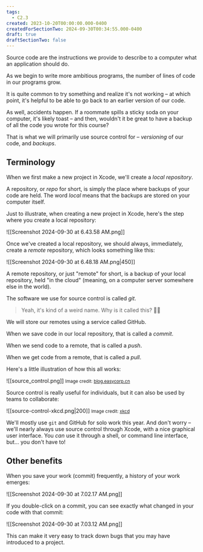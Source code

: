 ```yaml
---
tags:
  - C2.3
created: 2023-10-20T00:00:00.000-0400
createdForSectionTwo: 2024-09-30T00:34:55.000-0400
draft: true
draftSectionTwo: false
---
```

Source code are the instructions we provide to describe to a computer what an application should do.

As we begin to write more ambitious programs, the number of lines of code in our programs grow.

It is quite common to try something and realize it's not working – at which point, it's helpful to be able to go back to an earlier version of our code.

As well, accidents happen. If a roommate spills a sticky soda on your computer, it's likely toast – and then, wouldn't it be great to have a backup of all the code you wrote for this course?

That is what we will primarily use source control for – *versioning* of our code, and *backups*.

## Terminology

When we first make a new project in Xcode, we'll create a *local repository*.

A repository, or *repo* for short, is simply the place where backups of your code are held. The word *local* means that the backups are stored on your computer itself.

Just to illustrate, when creating a new project in Xcode, here's the step where you create a local repository:

![[Screenshot 2024-09-30 at 6.43.58 AM.png]]

Once we've created a local repository, we should always, immediately, create a *remote* repository, which looks something like this:

![[Screenshot 2024-09-30 at 6.48.18 AM.png|450]]

A remote repository, or just "remote" for short, is a backup of your local repository, held "in the cloud" (meaning, on a computer server somewhere else in the world).

The software we use for source control is called *git*.

> Yeah, it's kind of a weird name. Why is it called this? 🤷🏼

We will store our remotes using a service called GitHub.

When we save code in our local repository, that is called a *commit*.

When we send code to a remote, that is called a *push*.

When we get code from a remote, that is called a *pull*.

Here's a little illustration of how this all works:

![[source_control.png]]
<small>Image credit: [blog.easycorp.cn](https://blog.easycorp.cn/blog/git-sync-remote-repos-update-80619.html)</small>

Source control is really useful for individuals, but it can also be used by teams to collaborate:

![[source-control-xkcd.png|200]]
<small>Image credit: [xkcd](https://xkcd.com)</small>

We'll mostly use `git` and GitHub for solo work this year. And don't worry – we'll nearly always use source control through Xcode, with a nice graphical user interface. You *can* use it through a shell, or command line interface, but... you don't have to!

## Other benefits

When you save your work (commit) frequently, a history of your work emerges:

![[Screenshot 2024-09-30 at 7.02.17 AM.png]]

If you double-click on a commit, you can see exactly what changed in your code with that commit:

![[Screenshot 2024-09-30 at 7.03.12 AM.png]]

This can make it very easy to track down bugs that you may have introduced to a project.